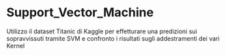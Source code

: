 # Support_Vector_Machine
 Utilizzo il dataset Titanic di Kaggle per effetturare una predizioni sui sopravvissuti  tramite SVM e confronto i risultati sugli addestramenti dei vari Kernel 
